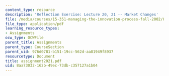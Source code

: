 ```yaml
---
content_type: resource
description: 'Reflection Exercise: Lecture 20, 21 -- Market Changes'
file: /media/courses/15-351-managing-the-innovation-process-fall-2002/8aa73032162b49ec73dbc357127a1b04_assignment2021.pdf
file_type: application/pdf
learning_resource_types:
- Assignments
ocw_type: OCWFile
parent_title: Assignments
parent_type: CourseSection
parent_uid: 976d0781-b151-19cc-562d-aa81949f8937
resourcetype: Document
title: assignment2021.pdf
uid: 8aa73032-162b-49ec-73db-c357127a1b04
---
```

